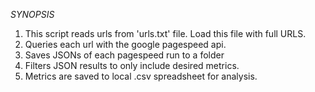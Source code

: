 *SYNOPSIS*
1. This script reads urls from 'urls.txt' file. Load this file with full URLS.
2. Queries each url with the google pagespeed api.
3. Saves JSONs of each pagespeed run to a folder
4. Filters JSON results to only include desired metrics.
5. Metrics are saved to local .csv spreadsheet for analysis.
